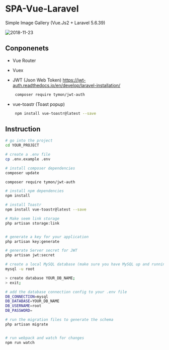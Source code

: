 # SPA-Vue-Laravel
Simple Image Gallery (Vue.Js2 + Laravel 5.6.39)


![2018-11-23](https://firebasestorage.googleapis.com/v0/b/look24-notification.appspot.com/o/OblongElasticAcouchi-size_restricted.gif?alt=media&token=b92685fa-a187-4bd2-8162-b2a030f4162b)


## Conponenets
* Vue Router 
* Vuex 
* JWT (Json Web Token) https://jwt-auth.readthedocs.io/en/develop/laravel-installation/
  ```bash
   composer require tymon/jwt-auth
  ```
  
* vue-toastr (Toast popup)
  ```bash
   npm install vue-toastr@latest --save
  ```

## Instruction

```bash
# go into the project
cd YOUR_PROJECT

# create a .env file
cp .env.example .env

# install composer dependencies
composer update

composer require tymon/jwt-auth

# install npm dependencies
npm install

# install Toastr
npm install vue-toastr@latest --save

# Make seem link storage
php artisan storage:link


# generate a key for your application
php artisan key:generate

# generate Server secret for JWT
php artisan jwt:secret

# create a local MySQL database (make sure you have MySQL up and running)
mysql -u root

> create database YOUR_DB_NAME;
> exit;

# add the database connection config to your .env file
DB_CONNECTION=mysql
DB_DATABASE=YOUR_DB_NAME
DB_USERNAME=root
DB_PASSWORD=

# run the migration files to generate the schema
php artisan migrate


# run webpack and watch for changes
npm run watch
```
